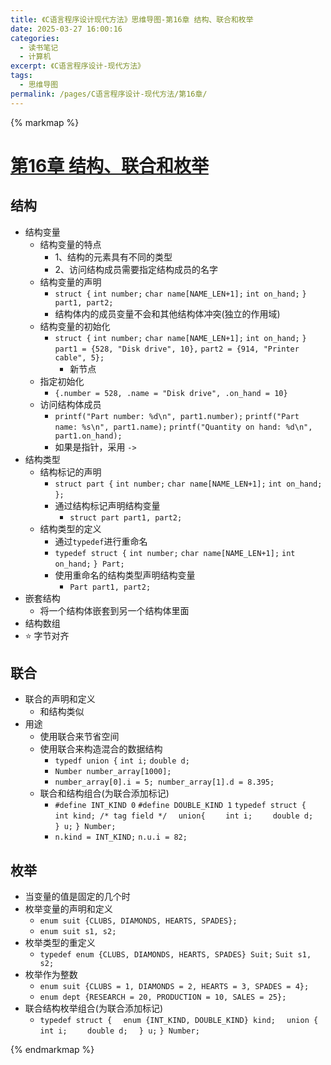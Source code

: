 ```yaml
---
title: 《C语言程序设计现代方法》思维导图-第16章 结构、联合和枚举
date: 2025-03-27 16:00:16
categories:
  - 读书笔记
  - 计算机
excerpt: 《C语言程序设计-现代方法》
tags:
  - 思维导图
permalink: /pages/C语言程序设计-现代方法/第16章/
---
```


{% markmap %}

# [第16章 结构、联合和枚举](/pages/C语言程序设计-现代方法/思维导图/汇总/)

## 结构
- 结构变量
    - 结构变量的特点
        - 1、结构的元素具有不同的类型
        - 2、访问结构成员需要指定结构成员的名字
    - 结构变量的声明
        - `struct {`
                    `int number;`
                    `char name[NAME_LEN+1];`
                    `int on_hand;`
                    `} part1, part2;`
        - 结构体内的成员变量不会和其他结构体冲突(独立的作用域)
    - 结构变量的初始化
        - `struct {`
                    `int number;`
                    `char name[NAME_LEN+1];`
                    `int on_hand;`
                    `} part1 = {528, "Disk drive", 10},`
                    `part2 = {914, "Printer cable", 5};`
            - 新节点
    - 指定初始化
        - `{.number = 528, .name = "Disk drive", .on_hand = 10}`
    - 访问结构体成员
        - `printf("Part number: %d\n", part1.number);`
                    `printf("Part name: %s\n", part1.name);`
                    `printf("Quantity on hand: %d\n", part1.on_hand);`
        - 如果是指针，采用 `->`
- 结构类型
    - 结构标记的声明
        - `struct part {`
                    `int number;`
                    `char name[NAME_LEN+1];`
                    `int on_hand;`
                    `};`
        - 通过结构标记声明结构变量
            - `struct part part1, part2;`
    - 结构类型的定义
        - 通过`typedef`进行重命名
        - `typedef struct {`
                    `int number;`
                    `char name[NAME_LEN+1];`
                    `int on_hand;`
                    `} Part;`
        - 使用重命名的结构类型声明结构变量
            - `Part part1, part2;`
- 嵌套结构
    - 将一个结构体嵌套到另一个结构体里面
- 结构数组
- ⭐ 字节对齐
## 联合
- 联合的声明和定义
    - 和结构类似
- 用途
    - 使用联合来节省空间
    - 使用联合来构造混合的数据结构
        - `typedf union {`
                    `int i;`
                    `double d;`
        - `Number number_array[1000];`
        - `number_array[0].i = 5;
                    number_array[1].d = 8.395;`
    - 联合和结构组合(为联合添加标记)
        - `#define INT_KIND 0`
                    `#define DOUBLE_KIND 1`
                    `typedef struct {`
                    `  int kind; /* tag field */`
                    `  union{`
                    `    int i;`
                    `    double d;`
                    `  } u;`
                    `} Number;`
        - `n.kind = INT_KIND;`
                    `n.u.i = 82;`
## 枚举
- 当变量的值是固定的几个时
- 枚举变量的声明和定义
    - `enum suit {CLUBS, DIAMONDS, HEARTS, SPADES};`
    - `enum suit s1, s2;`
- 枚举类型的重定义
    - `typedef enum {CLUBS, DIAMONDS, HEARTS, SPADES} Suit;`
                `Suit s1, s2;`
- 枚举作为整数
    - `enum suit {CLUBS = 1, DIAMONDS = 2, HEARTS = 3, SPADES = 4};`
    - `enum dept {RESEARCH = 20, PRODUCTION = 10, SALES = 25};`
- 联合结构枚举组合(为联合添加标记)
    - `typedef struct {`
                `  enum {INT_KIND, DOUBLE_KIND} kind;`
                `  union {`
                `    int i;`
                `    double d;`
                `  } u;`
                `} Number;`



{% endmarkmap %}